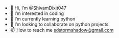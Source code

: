 - 👋 Hi, I’m @ShivamDixit047
- 👀 I’m interested in coding
- 🌱 I’m currently learning python
- 💞️ I’m looking to collaborate on python projects
- 📫 How to reach me sdstormshadow@gmail.com

<!---
ShivamDixit047/ShivamDixit047 is a ✨ special ✨ repository because its `README.md` (this file) appears on your GitHub profile.
You can click the Preview link to take a look at your changes.
--->
